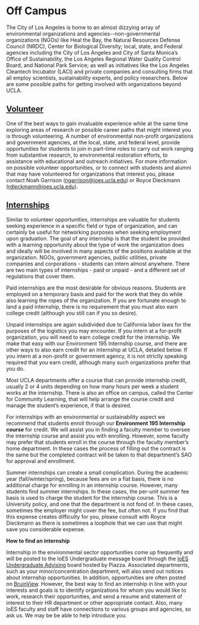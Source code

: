 # Off Campus

The City of Los Angeles is home to an almost dizzying array of environmental organizations and agencies--non-governmental organizations (NGOs) like Heal the Bay, the Natural Resources Defense Council (NRDC), Center for Biological Diversity; local, state, and Federal agencies including the City of Los Angeles and City of Santa Monica’s Office of Sustainability, the Los Angeles Regional Water Quality Control Board, and National Park Service; as well as initiatives like the Los Angeles Cleantech Incubator (LACI) and private companies and consulting firms that all employ scientists, sustainability experts, and policy researchers. Below are some possible paths for getting involved with organizations beyond UCLA.

## [Volunteer](#volunteer)

One of the best ways to gain invaluable experience while at the same time exploring areas of research or possible career paths that might interest you is through volunteering. A number of environmental non-profit organizations and government agencies, at the local, state, and federal level, provide opportunities for students to join in part-time roles to carry out work ranging from substantive research, to environmental restoration efforts, to assistance with educational and outreach initiatives. For more information on possible volunteer opportunities, or to connect with students and alumni that may have volunteered for organizations that interest you, please contact Noah Garrison (ngarrison@ioes.ucla.edu) or Royce Dieckmann (rdieckmann@ioes.ucla.edu).

## [Internships](#internships)

Similar to volunteer opportunities, internships are valuable for students seeking experience in a specific field or type of organization, and can certainly be useful for networking purposes when seeking employment upon graduation. The goal of any internship is that the student be provided with a learning opportunity about the type of work the organization does and ideally will be involved in many aspects of the positions available at the organization. NGOs, government agencies, public utilities, private companies and corporations - students can intern almost anywhere. There are two main types of internships - paid or unpaid - and a different set of regulations that cover them.

Paid internships are the most desirable for obvious reasons. Students are employed on a temporary basis and paid for the work that they do while also learning the ropes of the organization. If you are fortunate enough to land a paid internship, there is no requirement that you must also earn college credit (although you still can if you so desire).

Unpaid internships are again subdivided due to California labor laws for the purposes of the logistics you may encounter. If you intern at a for-profit organization, you will need to earn college credit for the internship. We make that easy with our Environment 195 Internship course, and there are other ways to also earn credit for an internship at UCLA, detailed below. If you intern at a non-profit or government agency, it is not strictly speaking required that you earn credit, although many such organizations prefer that you do.

Most UCLA departments offer a course that can provide internship credit, usually 2 or 4 units depending on how many hours per week a student works at the internship. There is also an office on campus, called the Center for Community Learning, that will help arrange the course credit and manage the student’s experience, if that is desired.

For internships with an environmental or sustainability aspect we recommend that students enroll through our **Environment 195 Internship course** for credit. We will assist you in finding a faculty member to oversee the internship course and assist you with enrolling. However, some faculty may prefer that students enroll in the course through the faculty member’s home department. In these cases the process of filling out the contract is the same but the completed contract will be taken to that department’s SAO for approval and enrollment.

Summer internships can create a small complication. During the academic year (fall/winter/spring), because fees are on a flat basis, there is no additional charge for enrolling in an internship course. However, many students find summer internships. In these cases, the per-unit summer fee basis is used to charge the student for the internship course. This is a University policy, and one that the department is not fond of. In these cases, sometimes the employer might cover the fee, but often not. If you find that this expense creates difficulty for you, please consult with Royce Dieckmann as there is sometimes a loophole that we can use that might save you considerable expense.

**How to find an internship**

Internship in the environmental sector opportunities come up frequently and will be posted to the IoES Undergraduate message board through the [IoES Undergraduate Advising](https://piazza.com/ucla/other/ioesundergraduateadvising) board hosted by Piazza. Associated departments, such as your minor/concentration department, will also send out notices about internship opportunities. In addition, opportunities are often posted on [BruinView](https://secure.career.ucla.edu/BruinViewLogin/Login.aspx). However, the best way to find an internship in line with your interests and goals is to identify organizations for whom you would like to work, research their opportunities, and send a resume and statement of interest to their HR department or other appropriate contact. Also, many IoES faculty and staff have connections to various groups and agencies, so ask us. We may be be able to help introduce you.

